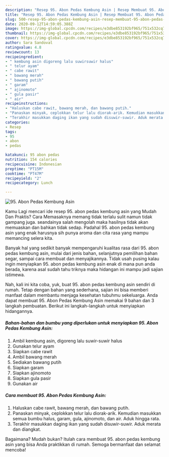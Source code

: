 ```yaml
---
description: "Resep 95. Abon Pedas Kembung Asin | Resep Membuat 95. Abon Pedas Kembung Asin Yang Bisa Manjain Lidah"
title: "Resep 95. Abon Pedas Kembung Asin | Resep Membuat 95. Abon Pedas Kembung Asin Yang Bisa Manjain Lidah"
slug: 500-resep-95-abon-pedas-kembung-asin-resep-membuat-95-abon-pedas-kembung-asin-yang-bisa-manjain-lidah
date: 2020-09-12T14:59:05.388Z
image: https://img-global.cpcdn.com/recipes/e3dbe853192bf965/751x532cq70/95-abon-pedas-kembung-asin-foto-resep-utama.jpg
thumbnail: https://img-global.cpcdn.com/recipes/e3dbe853192bf965/751x532cq70/95-abon-pedas-kembung-asin-foto-resep-utama.jpg
cover: https://img-global.cpcdn.com/recipes/e3dbe853192bf965/751x532cq70/95-abon-pedas-kembung-asin-foto-resep-utama.jpg
author: Sara Sandoval
ratingvalue: 4.8
reviewcount: 13
recipeingredient:
- " kembung asin digoreng lalu suwirsuwir halus"
- " telur ayam"
- " cabe rawit"
- " bawang merah"
- " bawang putih"
- " garam"
- " ajinomoto"
- " gula pasir"
- " air"
recipeinstructions:
- "Haluskan cabe rawit, bawang merah, dan bawang putih."
- "Panaskan minyak, ceplokkan telur lalu diorak-arik. Kemudian masukkan semua bumbu halus, garam, gula, ajinomoto, dan air. Aduk hingga rata."
- "Terakhir masukkan daging ikan yang sudah disuwir-suwir. Aduk merata dan diangkat."
categories:
- Resep
tags:
- 95
- abon
- pedas

katakunci: 95 abon pedas 
nutrition: 154 calories
recipecuisine: Indonesian
preptime: "PT15M"
cooktime: "PT47M"
recipeyield: "2"
recipecategory: Lunch

---
```



![95. Abon Pedas Kembung Asin](https://img-global.cpcdn.com/recipes/e3dbe853192bf965/751x532cq70/95-abon-pedas-kembung-asin-foto-resep-utama.jpg)

Kamu Lagi mencari ide resep 95. abon pedas kembung asin yang Mudah Dan Praktis? Cara Memasaknya memang tidak terlalu sulit namun tidak gampang juga. seandainya salah mengolah maka hasilnya tidak akan memuaskan dan bahkan tidak sedap. Padahal 95. abon pedas kembung asin yang enak harusnya sih punya aroma dan cita rasa yang mampu memancing selera kita.

Banyak hal yang sedikit banyak mempengaruhi kualitas rasa dari 95. abon pedas kembung asin, mulai dari jenis bahan, selanjutnya pemilihan bahan segar, sampai cara membuat dan menyajikannya. Tidak usah pusing kalau ingin menyiapkan 95. abon pedas kembung asin enak di mana pun anda berada, karena asal sudah tahu triknya maka hidangan ini mampu jadi sajian istimewa.




Nah, kali ini kita coba, yuk, buat 95. abon pedas kembung asin sendiri di rumah. Tetap dengan bahan yang sederhana, sajian ini bisa memberi manfaat dalam membantu menjaga kesehatan tubuhmu sekeluarga. Anda dapat membuat 95. Abon Pedas Kembung Asin memakai 9 bahan dan 3 langkah pembuatan. Berikut ini langkah-langkah untuk menyiapkan hidangannya.

<!--inarticleads1-->

##### Bahan-bahan dan bumbu yang diperlukan untuk menyiapkan 95. Abon Pedas Kembung Asin:

1. Ambil  kembung asin, digoreng lalu suwir-suwir halus
1. Gunakan  telur ayam
1. Siapkan  cabe rawit
1. Ambil  bawang merah
1. Sediakan  bawang putih
1. Siapkan  garam
1. Siapkan  ajinomoto
1. Siapkan  gula pasir
1. Gunakan  air




<!--inarticleads2-->

##### Cara membuat 95. Abon Pedas Kembung Asin:

1. Haluskan cabe rawit, bawang merah, dan bawang putih.
1. Panaskan minyak, ceplokkan telur lalu diorak-arik. Kemudian masukkan semua bumbu halus, garam, gula, ajinomoto, dan air. Aduk hingga rata.
1. Terakhir masukkan daging ikan yang sudah disuwir-suwir. Aduk merata dan diangkat.




Bagaimana? Mudah bukan? Itulah cara membuat 95. abon pedas kembung asin yang bisa Anda praktikkan di rumah. Semoga bermanfaat dan selamat mencoba!

